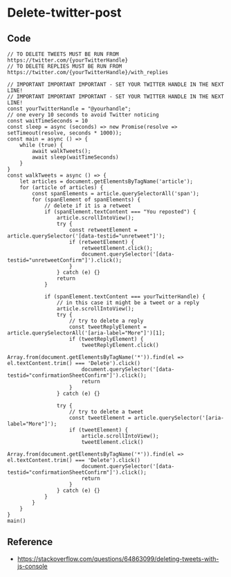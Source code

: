 # Delete-twitter-post
## Code

    // TO DELETE TWEETS MUST BE RUN FROM https://twitter.com/{yourTwitterHandle}
    // TO DELETE REPLIES MUST BE RUN FROM https://twitter.com/{yourTwitterHandle}/with_replies
    
    // IMPORTANT IMPORTANT IMPORTANT - SET YOUR TWITTER HANDLE IN THE NEXT LINE!
    // IMPORTANT IMPORTANT IMPORTANT - SET YOUR TWITTER HANDLE IN THE NEXT LINE!
    const yourTwitterHandle = "@yourhandle";
    // one every 10 seconds to avoid Twitter noticing
    const waitTimeSeconds = 10
    const sleep = async (seconds) => new Promise(resolve => setTimeout(resolve, seconds * 1000));
    const main = async () => {
        while (true) {
            await walkTweets();
            await sleep(waitTimeSeconds)
        }
    }
    const walkTweets = async () => {
        let articles = document.getElementsByTagName('article');
        for (article of articles) {
            const spanElements = article.querySelectorAll('span');
            for (spanElement of spanElements) {
                // delete if it is a retweet
                if (spanElement.textContent === "You reposted") {
                    article.scrollIntoView();
                    try {
                        const retweetElement = article.querySelector('[data-testid="unretweet"]');
                        if (retweetElement) {
                            retweetElement.click();
                            document.querySelector('[data-testid="unretweetConfirm"]').click();
                        }
                    } catch (e) {}
                    return
                }
    
                if (spanElement.textContent === yourTwitterHandle) {
                    // in this case it might be a tweet or a reply
                    article.scrollIntoView();
                    try {
                        // try to delete a reply
                        const tweetReplyElement = article.querySelectorAll('[aria-label="More"]')[1];
                        if (tweetReplyElement) {
                            tweetReplyElement.click()
                            Array.from(document.getElementsByTagName('*')).find(el => el.textContent.trim() === 'Delete').click()
                            document.querySelector('[data-testid="confirmationSheetConfirm"]').click();
                            return
                        }
                    } catch (e) {}
    
                    try {
                        // try to delete a tweet
                        const tweetElement = article.querySelector('[aria-label="More"]');
                        if (tweetElement) {
                            article.scrollIntoView();
                            tweetElement.click()
                            Array.from(document.getElementsByTagName('*')).find(el => el.textContent.trim() === 'Delete').click()
                            document.querySelector('[data-testid="confirmationSheetConfirm"]').click();
                            return
                        }
                    } catch (e) {}
                }
            }
        }
    }
    main()


## Reference 
- https://stackoverflow.com/questions/64863099/deleting-tweets-with-js-console
